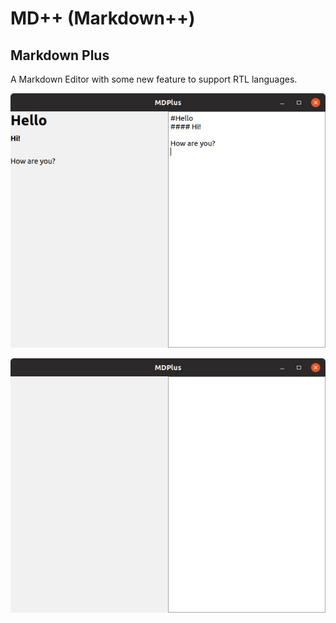 # MD++ (Markdown++)

## Markdown Plus

A Markdown Editor with some new feature to support RTL languages.

![screenshot](screenshot2.jpg)

![screenshot](screenshot1.jpg)
